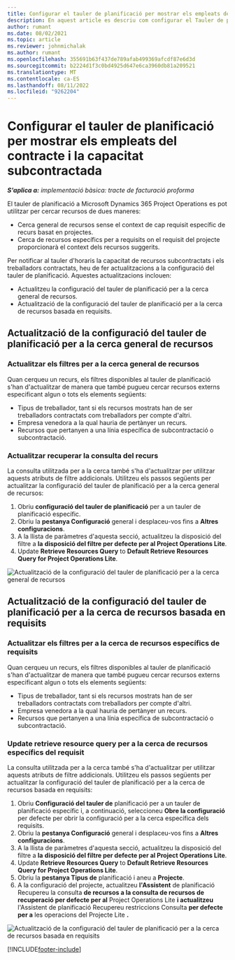 ```yaml
---
title: Configurar el tauler de planificació per mostrar els empleats del contracte i la capacitat subcontractada
description: En aquest article es descriu com configurar el Tauler de planificació a Microsoft Dynamics 365 Project Operations per mostrar la capacitat de recursos subcontractats quan es compleixen els requisits de recursos del projecte.
author: rumant
ms.date: 08/02/2021
ms.topic: article
ms.reviewer: johnmichalak
ms.author: rumant
ms.openlocfilehash: 355691b63f437de789afab499369afcdf87e6d3d
ms.sourcegitcommit: b2224d1f3c0bd4925d647e6ca3960db81a209521
ms.translationtype: MT
ms.contentlocale: ca-ES
ms.lasthandoff: 08/11/2022
ms.locfileid: "9262204"
---
```

# <a name="configure-schedule-board-to-show-contract-workers-and-subcontracted-capacity"></a>Configurar el tauler de planificació per mostrar els empleats del contracte i la capacitat subcontractada 

_**S'aplica a:** implementació bàsica: tracte de facturació proforma_

El tauler de planificació a Microsoft Dynamics 365 Project Operations es pot utilitzar per cercar recursos de dues maneres:

- Cerca general de recursos sense el context de cap requisit específic de recurs basat en projectes.
- Cerca de recursos específics per a requisits on el requisit del projecte proporcionarà el context dels recursos suggerits.

Per notificar al tauler d'horaris la capacitat de recursos subcontractats i els treballadors contractats, heu de fer actualitzacions a la configuració del tauler de planificació. Aquestes actualitzacions inclouen: 
- Actualitzeu la configuració del tauler de planificació per a la cerca general de recursos.
- Actualització de la configuració del tauler de planificació per a la cerca de recursos basada en requisits.

## <a name="update-schedule-board-settings-for-general-resource-search"></a>Actualització de la configuració del tauler de planificació per a la cerca general de recursos
### <a name="update-filters-for-general-resource-search"></a>Actualitzar els filtres per a la cerca general de recursos
Quan cerqueu un recurs, els filtres disponibles al tauler de planificació s'han d'actualitzar de manera que també pugueu cercar recursos externs especificant algun o tots els elements següents:
  - Tipus de treballador, tant si els recursos mostrats han de ser treballadors contractats com treballadors per compte d'altri.
  - Empresa venedora a la qual hauria de pertànyer un recurs.
  - Recursos que pertanyen a una línia específica de subcontractació o subcontractació.
    
### <a name="update-retrieve-resource-query"></a>Actualitzar recuperar la consulta del recurs
La consulta utilitzada per a la cerca també s'ha d'actualitzar per utilitzar aquests atributs de filtre addicionals. Utilitzeu els passos següents per actualitzar la configuració del tauler de planificació per a la cerca general de recursos:  
1. Obriu **configuració del tauler de planificació** per a un tauler de planificació específic.
2. Obriu la **pestanya Configuració** general i desplaceu-vos fins a **Altres configuracions**.
3. A la llista de paràmetres d'aquesta secció, actualitzeu la disposició del filtre a **la** **disposició del filtre per defecte per al Project Operations Lite**.
4. Update **Retrieve Resources Query** to **Default Retrieve Resources Query for Project Operations Lite**.

![Actualització de la configuració del tauler de planificació per a la cerca general de recursos](../media/BoardSettings.png)  

## <a name="update-schedule-board-settings-for-requirementbased-resource-search"></a>Actualització de la configuració del tauler de planificació per a la cerca de recursos basada en requisits
### <a name="update-filters-for-requirement-specific-resource-search"></a>Actualitzar els filtres per a la cerca de recursos específics de requisits 
Quan cerqueu un recurs, els filtres disponibles al tauler de planificació s'han d'actualitzar de manera que també pugueu cercar recursos externs especificant algun o tots els elements següents:
 - Tipus de treballador, tant si els recursos mostrats han de ser treballadors contractats com treballadors per compte d'altri.
 - Empresa venedora a la qual hauria de pertànyer un recurs.
 - Recursos que pertanyen a una línia específica de subcontractació o subcontractació.

### <a name="update-retrieve-resource-query-for-requirement-specific-resource-search"></a>Update retrieve resource query per a la cerca de recursos específics del requisit 
La consulta utilitzada per a la cerca també s'ha d'actualitzar per utilitzar aquests atributs de filtre addicionals. Utilitzeu els passos següents per actualitzar la configuració del tauler de planificació per a la cerca de recursos basada en requisits:

1. Obriu **Configuració del tauler de** planificació per a un tauler de planificació específic i, a continuació, seleccioneu **Obre la configuració** per defecte per obrir la configuració per a la cerca específica dels requisits.
2. Obriu la **pestanya Configuració** general i desplaceu-vos fins a **Altres configuracions**.
3. A la llista de paràmetres d'aquesta secció, actualitzeu la disposició del filtre a **la** **disposició del filtre per defecte per al Project Operations Lite**.
4. Update **Retrieve Resources Query** to **Default Retrieve Resources Query for Project Operations Lite**.
5. Obriu la **pestanya Tipus de** planificació i aneu a **Projecte**.
6. A la configuració del projecte, actualitzeu **l'Assistent** de planificació Recupereu la consulta **de recursos a la consulta de recursos de recuperació per defecte per al** Project Operations Lite **i actualitzeu** l'Assistent de planificació Recupereu restriccions Consulta **per defecte per a** les operacions del Projecte Lite **.**

![Actualització de la configuració del tauler de planificació per a la cerca de recursos basada en requisits](../media/SASettings.png)  

[!INCLUDE[footer-include](../../includes/footer-banner.md)]
